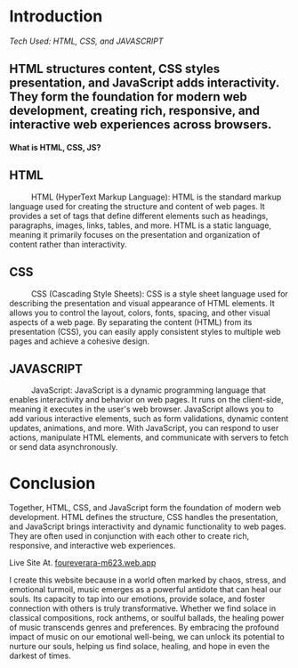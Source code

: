 <h1>Introduction</h1>
<i>Tech Used: HTML, CSS, and JAVASCRIPT</i>

<h2>
HTML structures content, CSS styles presentation, and JavaScript adds interactivity. They form the foundation for modern web development, creating rich, responsive, and interactive web experiences across browsers.</h2>

<h4>What is HTML, CSS, JS?</h4>

<h2>HTML</h2>
<p> &nbsp;&nbsp;&nbsp;&nbsp;&nbsp;&nbsp;&nbsp;&nbsp;&nbsp; HTML (HyperText Markup Language): HTML is the standard markup language used for creating the structure and content of web pages. It provides a set of tags that define different elements such as headings, paragraphs, images, links, tables, and more. HTML is a static language, meaning it primarily focuses on the presentation and organization of content rather than interactivity.</p>

<h2>CSS</h2>
<p> &nbsp;&nbsp;&nbsp;&nbsp;&nbsp;&nbsp;&nbsp;&nbsp;&nbsp; CSS (Cascading Style Sheets): CSS is a style sheet language used for describing the presentation and visual appearance of HTML elements. It allows you to control the layout, colors, fonts, spacing, and other visual aspects of a web page. By separating the content (HTML) from its presentation (CSS), you can easily apply consistent styles to multiple web pages and achieve a cohesive design.</p>

<h2>JAVASCRIPT</h2>
<p> &nbsp;&nbsp;&nbsp;&nbsp;&nbsp;&nbsp;&nbsp;&nbsp;&nbsp; JavaScript: JavaScript is a dynamic programming language that enables interactivity and behavior on web pages. It runs on the client-side, meaning it executes in the user's web browser. JavaScript allows you to add various interactive elements, such as form validations, dynamic content updates, animations, and more. With JavaScript, you can respond to user actions, manipulate HTML elements, and communicate with servers to fetch or send data asynchronously.</p>

<h1>Conclusion</h1>
<p>Together, HTML, CSS, and JavaScript form the foundation of modern web development. HTML defines the structure, CSS handles the presentation, and JavaScript brings interactivity and dynamic functionality to web pages. They are often used in conjunction with each other to create rich, responsive, and interactive web experiences.</p>

Live Site At.
<a href="https://foureverara-m623.web.app/">foureverara-m623.web.app</a>

<p>I create this website because in a world often marked by chaos, stress, and emotional turmoil, music emerges as a powerful antidote that can heal our souls. Its capacity to tap into our emotions, provide solace, and foster connection with others is truly transformative. Whether we find solace in classical compositions, rock anthems, or soulful ballads, the healing power of music transcends genres and preferences. By embracing the profound impact of music on our emotional well-being, we can unlock its potential to nurture our souls, helping us find solace, healing, and hope in even the darkest of times.</p>
